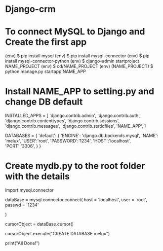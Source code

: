 # Django-crm

# To connect MySQL to Django  and Create the first app

(env) $ pip install mysql
(env) $ pip install mysql-connector
(env) $ pip install mysql-connector-python
(env) $ django-admin startproject NAME_PROJECT
(env) $ cd/NAME_PROJECT
(env) (NAME_PROJECT) $ python manage.py startapp NAME_APP

# Install NAME_APP to setting.py and change DB default
INSTALLED_APPS = [
    'django.contrib.admin',
    'django.contrib.auth',
    'django.contrib.contenttypes',
    'django.contrib.sessions',
    'django.contrib.messages',
    'django.contrib.staticfiles',
    'NAME_APP',
]

DATABASES = {
    'default': {
        'ENGINE': 'django.db.backends.mysql',
        'NAME': 'melux',
        'USER':'root',
        'PASSWORD':'1234',
        'HOST':'localhost',
        'PORT':'3306',
    }
}

# Create mydb.py to the root folder with the details
import mysql.connector

dataBase =  mysql.connector.connect(
    host = 'localhost',
    user = 'root',
    passwd = '1234'
    
)

cursorObject = dataBase.cursor()

cursorObject.execute("CREATE DATABASE melux")

print("All Done!")
